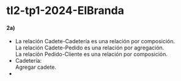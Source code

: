 # tl2-tp1-2024-ElBranda

#### 2a)
* La relación Cadete-Cadetería es una relación por composición.<br>La relación Cadete-Pedido es una relación por agregación.<br>La relación Pedido-Cliente es una relación por composición.
* Cadetería:<br>Agregar cadete.
* 
